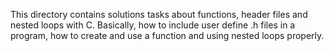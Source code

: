 This directory contains solutions tasks about functions, header files and nested loops with C.
Basically, how to include user define .h files in a program, how to create and use a function and using nested loops properly.